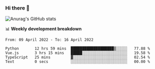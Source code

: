 ### Hi there 👋
![Anurag's GitHub stats](https://github-readme-stats.vercel.app/api?username=jami1024&show_icons=true&theme=radical)

📊 **Weekly development breakdown**
<!--START_SECTION:waka-->

```text
From: 09 April 2022 - To: 16 April 2022

Python       12 hrs 59 mins  ███████████████████▒░░░░░   77.88 %
Vue.js       3 hrs 15 mins   █████░░░░░░░░░░░░░░░░░░░░   19.58 %
TypeScript   25 mins         ▓░░░░░░░░░░░░░░░░░░░░░░░░   02.54 %
Text         0 secs          ░░░░░░░░░░░░░░░░░░░░░░░░░   00.00 %
```

<!--END_SECTION:waka-->
<!--
**jami1024/jami1024** is a ✨ _special_ ✨ repository because its `README.md` (this file) appears on your GitHub profile.

Here are some ideas to get you started:

- 🔭 I’m currently working on ...
- 🌱 I’m currently learning ...
- 👯 I’m looking to collaborate on ...
- 🤔 I’m looking for help with ...
- 💬 Ask me about ...
- 📫 How to reach me: ...
- 😄 Pronouns: ...
- ⚡ Fun fact: ...
-->
